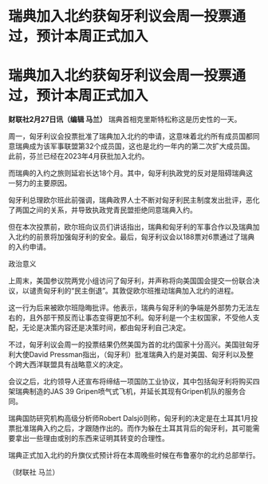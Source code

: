 # 瑞典加入北约获匈牙利议会周一投票通过，预计本周正式加入

# 瑞典加入北约获匈牙利议会周一投票通过，预计本周正式加入

**财联社2月27日讯（编辑 马兰）** 瑞典首相克里斯特松称这是历史性的一天。

周一，匈牙利议会投票批准了瑞典加入北约的申请，这意味着北约所有成员国都同意瑞典成为该军事联盟第32个成员国，这也是北约一年内的第二次扩大成员国。此前，芬兰已经在2023年4月获批加入北约。

而瑞典的入约之旅则延宕长达18个月。其中，匈牙利执政党的反对是阻碍瑞典这一努力的主要原因。

匈牙利总理欧尔班此前强调，瑞典政界人士不断对匈牙利民主制度发出批评，恶化了两国之间的关系，并导致执政党青民盟拒绝同意瑞典入约。

但在本次投票前，欧尔班向议员们讲话指出，瑞典和匈牙利的军事合作以及瑞典加入北约的前景将加强匈牙利的安全。最后，匈牙利议会以188票对6票通过了瑞典的入约申请。

政治意义

上周末，美国参议院两党小组访问了匈牙利，并声称将向美国国会提交一份联合决议，以谴责匈牙利的“民主倒退”。其敦促欧尔班推动瑞典加入北约的进程。

这一行为后来被欧尔班隐晦批评。他表示，瑞典与匈牙利的争端是外部势力无法左右的，且外部干预反而让事态变得更加不利。匈牙利是一个主权国家，不受他人支配，无论是决策内容还是决策时间，都由匈牙利自己决定。

不过，匈牙利议会周一的投票结果仍然美国为首的北约国家十分高兴。美国驻匈牙利大使David
Pressman指出，（匈牙利）批准瑞典入约是对美国、匈牙利以及整个跨大西洋联盟具有战略意义的决定。

会议之后，北约领导人还宣布将缔结一项国防工业协议，其中包括匈牙利将购买四架瑞典制造的JAS 39
Gripen喷气式飞机，并延长其现有Gripen机队的服务合同。

瑞典国防研究机构高级分析师Robert
Dalsjö则称，匈牙利的决定是在土耳其1月投票批准瑞典入约之后，才跟随作出的。而作为躲在土耳其背后的匈牙利，其可能需要拿出一些理由或别的东西来证明其转变的合理性。

瑞典正式加入北约的升旗仪式预计将在本周晚些时候在布鲁塞尔的北约总部举行。

（财联社 马兰）

